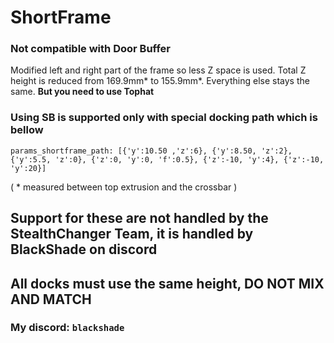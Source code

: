# ShortFrame

### Not compatible with Door Buffer

Modified left and right part of the frame so less Z space is used. Total Z height is reduced from 169.9mm* to 155.9mm*. Everything else stays the same. **But you need to use Tophat**

### Using SB is supported only with special docking path which is bellow
```
params_shortframe_path: [{'y':10.50 ,'z':6}, {'y':8.50, 'z':2}, {'y':5.5, 'z':0}, {'z':0, 'y':0, 'f':0.5}, {'z':-10, 'y':4}, {'z':-10, 'y':20}]
```

( \* measured between top extrusion and the crossbar )

## Support for these are not handled by the StealthChanger Team, it is handled by BlackShade on discord
##  All docks must use the same height, DO NOT MIX AND MATCH

### My discord: `blackshade`
